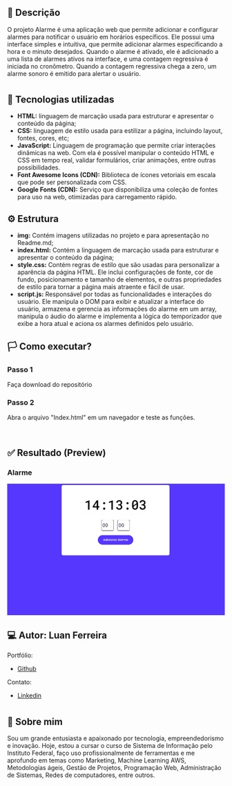 ## 🧾 Descrição

O projeto Alarme é uma aplicação web que permite adicionar e configurar alarmes para notificar o usuário em horários específicos. Ele possui uma interface simples e intuitiva, que permite adicionar alarmes especificando a hora e o minuto desejados. Quando o alarme é ativado, ele é adicionado a uma lista de alarmes ativos na interface, e uma contagem regressiva é iniciada no cronômetro. Quando a contagem regressiva chega a zero, um alarme sonoro é emitido para alertar o usuário. 

<h1>

## 🔌 Tecnologias utilizadas

- **HTML:** linguagem de marcação usada para estruturar e apresentar o conteúdo da página;
- **CSS:** linguagem de estilo usada para estilizar a página, incluindo layout, fontes, cores, etc;
- **JavaScript:** Linguagem de programação que permite criar interações dinâmicas na web. Com ela é possível manipular o conteúdo HTML e CSS em tempo real, validar formulários, criar animações, entre outras possibilidades.
- **Font Awesome Icons (CDN):** Biblioteca de ícones vetoriais em escala que pode ser personalizada com CSS.
- **Google Fonts (CDN):** Serviço que disponibiliza uma coleção de fontes para uso na web, otimizadas para carregamento rápido.

## ⚙️ Estrutura

- **img:** Contém imagens utilizadas no projeto e para apresentação no Readme.md;
- **index.html:** Contém a linguagem de marcação usada para estruturar e apresentar o conteúdo da página;
- **style.css:** Contém regras de estilo que são usadas para personalizar a aparência da página HTML. Ele inclui configurações de fonte, cor de fundo, posicionamento e tamanho de elementos, e outras propriedades de estilo para tornar a página mais atraente e fácil de usar.
- **script.js:** Responsável por todas as funcionalidades e interações do usuário. Ele manipula o DOM para exibir e atualizar a interface do usuário, armazena e gerencia as informações do alarme em um array, manipula o áudio do alarme e implementa a lógica do temporizador que exibe a hora atual e aciona os alarmes definidos pelo usuário.

## 🏳️ Como executar?

### **Passo 1**
Faça download do repositório

### **Passo 2**
Abra o arquivo "Index.html" em um navegador e teste as funções.

<br>

## ✅ Resultado (Preview)

### **Alarme**
<img src="img/alarme.gif">

<br>

## 💻 Autor: Luan Ferreira

Portfólio:
- [Github](https://github.com/fluanbrito)

Contato:
- [Linkedin](https://www.linkedin.com/in/luanferreirab/)

<h1>

## 🚀 Sobre mim
Sou um grande entusiasta e apaixonado por tecnologia, empreendedorismo e inovação. Hoje, estou a cursar o curso de Sistema de Informação pelo Instituto Federal, faço uso profissionalmente de ferramentas e me aprofundo em temas como Marketing, Machine Learning AWS, Metodologias ágeis, Gestão de Projetos, Programação Web, Administração de Sistemas, Redes de computadores, entre outros.